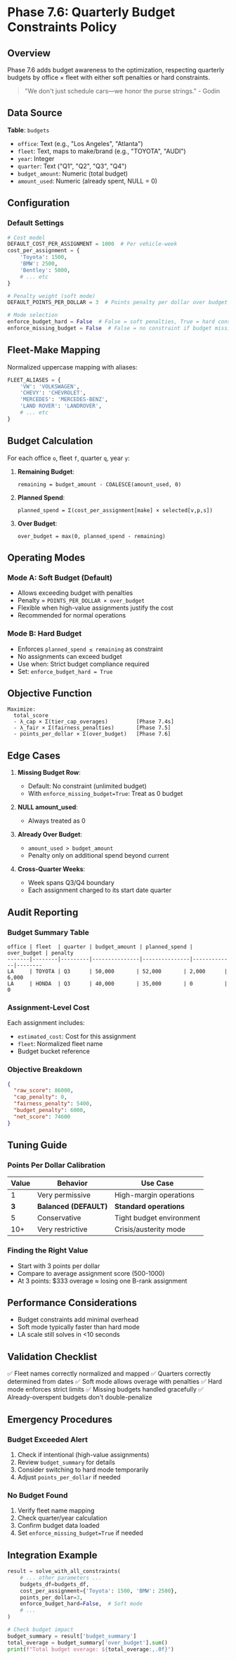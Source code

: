 # Phase 7.6: Quarterly Budget Constraints Policy

## Overview
Phase 7.6 adds budget awareness to the optimization, respecting quarterly budgets by office × fleet with either soft penalties or hard constraints.

> "We don't just schedule cars—we honor the purse strings." - Godin

## Data Source

**Table**: `budgets`
- `office`: Text (e.g., "Los Angeles", "Atlanta")
- `fleet`: Text, maps to make/brand (e.g., "TOYOTA", "AUDI")
- `year`: Integer
- `quarter`: Text ("Q1", "Q2", "Q3", "Q4")
- `budget_amount`: Numeric (total budget)
- `amount_used`: Numeric (already spent, NULL = 0)

## Configuration

### Default Settings
```python
# Cost model
DEFAULT_COST_PER_ASSIGNMENT = 1000  # Per vehicle-week
cost_per_assignment = {
    'Toyota': 1500,
    'BMW': 2500,
    'Bentley': 5000,
    # ... etc
}

# Penalty weight (soft mode)
DEFAULT_POINTS_PER_DOLLAR = 3  # Points penalty per dollar over budget

# Mode selection
enforce_budget_hard = False  # False = soft penalties, True = hard constraints
enforce_missing_budget = False  # False = no constraint if budget missing
```

## Fleet-Make Mapping

Normalized uppercase mapping with aliases:
```python
FLEET_ALIASES = {
    'VW': 'VOLKSWAGEN',
    'CHEVY': 'CHEVROLET',
    'MERCEDES': 'MERCEDES-BENZ',
    'LAND ROVER': 'LANDROVER',
    # ... etc
}
```

## Budget Calculation

For each office `o`, fleet `f`, quarter `q`, year `y`:

1. **Remaining Budget**:
   ```
   remaining = budget_amount - COALESCE(amount_used, 0)
   ```

2. **Planned Spend**:
   ```
   planned_spend = Σ(cost_per_assignment[make] × selected[v,p,s])
   ```

3. **Over Budget**:
   ```
   over_budget = max(0, planned_spend - remaining)
   ```

## Operating Modes

### Mode A: Soft Budget (Default)
- Allows exceeding budget with penalties
- Penalty = `POINTS_PER_DOLLAR × over_budget`
- Flexible when high-value assignments justify the cost
- Recommended for normal operations

### Mode B: Hard Budget
- Enforces `planned_spend ≤ remaining` as constraint
- No assignments can exceed budget
- Use when: Strict budget compliance required
- Set: `enforce_budget_hard = True`

## Objective Function

```
Maximize:
  total_score
  - λ_cap × Σ(tier_cap_overages)         [Phase 7.4s]
  - λ_fair × Σ(fairness_penalties)       [Phase 7.5]
  - points_per_dollar × Σ(over_budget)   [Phase 7.6]
```

## Edge Cases

1. **Missing Budget Row**:
   - Default: No constraint (unlimited budget)
   - With `enforce_missing_budget=True`: Treat as 0 budget

2. **NULL amount_used**:
   - Always treated as 0

3. **Already Over Budget**:
   - `amount_used > budget_amount`
   - Penalty only on additional spend beyond current

4. **Cross-Quarter Weeks**:
   - Week spans Q3/Q4 boundary
   - Each assignment charged to its start date quarter

## Audit Reporting

### Budget Summary Table
```
office | fleet  | quarter | budget_amount | planned_spend | over_budget | penalty
-------|--------|---------|---------------|---------------|-------------|--------
LA     | TOYOTA | Q3      | 50,000       | 52,000       | 2,000      | 6,000
LA     | HONDA  | Q3      | 40,000       | 35,000       | 0          | 0
```

### Assignment-Level Cost
Each assignment includes:
- `estimated_cost`: Cost for this assignment
- `fleet`: Normalized fleet name
- Budget bucket reference

### Objective Breakdown
```json
{
  "raw_score": 86000,
  "cap_penalty": 0,
  "fairness_penalty": 5400,
  "budget_penalty": 6000,
  "net_score": 74600
}
```

## Tuning Guide

### Points Per Dollar Calibration

| Value | Behavior | Use Case |
|-------|----------|----------|
| 1 | Very permissive | High-margin operations |
| **3** | **Balanced (DEFAULT)** | **Standard operations** |
| 5 | Conservative | Tight budget environment |
| 10+ | Very restrictive | Crisis/austerity mode |

### Finding the Right Value
- Start with 3 points per dollar
- Compare to average assignment score (500-1000)
- At 3 points: $333 overage ≈ losing one B-rank assignment

## Performance Considerations

- Budget constraints add minimal overhead
- Soft mode typically faster than hard mode
- LA scale still solves in <10 seconds

## Validation Checklist

✅ Fleet names correctly normalized and mapped
✅ Quarters correctly determined from dates
✅ Soft mode allows overage with penalties
✅ Hard mode enforces strict limits
✅ Missing budgets handled gracefully
✅ Already-overspent budgets don't double-penalize

## Emergency Procedures

### Budget Exceeded Alert
1. Check if intentional (high-value assignments)
2. Review `budget_summary` for details
3. Consider switching to hard mode temporarily
4. Adjust `points_per_dollar` if needed

### No Budget Found
1. Verify fleet name mapping
2. Check quarter/year calculation
3. Confirm budget data loaded
4. Set `enforce_missing_budget=True` if needed

## Integration Example

```python
result = solve_with_all_constraints(
    # ... other parameters ...
    budgets_df=budgets_df,
    cost_per_assignment={'Toyota': 1500, 'BMW': 2500},
    points_per_dollar=3,
    enforce_budget_hard=False,  # Soft mode
    # ...
)

# Check budget impact
budget_summary = result['budget_summary']
total_overage = budget_summary['over_budget'].sum()
print(f"Total budget overage: ${total_overage:,.0f}")